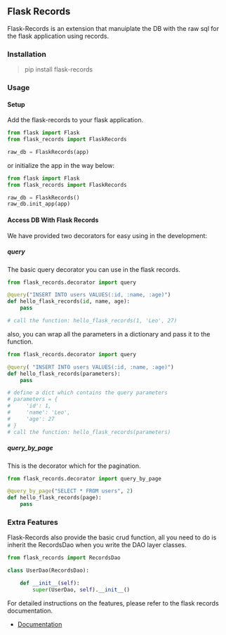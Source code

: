## Flask Records

Flask-Records is an extension that manuiplate the DB with the raw sql for the flask application using records.

### Installation

> pip install flask-records

### Usage

#### Setup

Add the flask-records to your flask application.
```python
from flask import Flask
from flask_records import FlaskRecords

raw_db = FlaskRecords(app)
```
or initialize the app in the way below:
```python
from flask import Flask
from flask_records import FlaskRecords

raw_db = FlaskRecords()
raw_db.init_app(app)
```
#### Access DB With Flask Records

We have provided two decorators for easy using in the development:

##### query

The basic query decorator you can use in the flask records.

```python
from flask_records.decorator import query

@query("INSERT INTO users VALUES(:id, :name, :age)")
def hello_flask_records(id, name, age):
    pass

# call the function: hello_flask_records(1, 'Leo', 27)
```

also, you can wrap all the parameters in a dictionary and pass it to the function.
```python
from flask_records.decorator import query

@query( "INSERT INTO users VALUES(:id, :name, :age)")
def hello_flask_records(parameters):
    pass

# define a dict which contains the query parameters
# parameters = {
#     'id': 1,
#     'name': 'Leo', 
#     'age': 27
# }
# call the function: hello_flask_records(parameters)
```

##### query_by_page

This is the decorator which for the pagination.

```python
from flask_records.decorator import query_by_page

@query_by_page("SELECT * FROM users", 2)
def hello_flask_records(page):
    pass
```

### Extra Features

Flask-Records also provide the basic crud function, all you need to do is inherit the RecordsDao when you write the DAO layer classes.

```python
from flask_records import RecordsDao

class UserDao(RecordsDao):

    def __init__(self):
        super(UserDao, self).__init__()
```

For detailed instructions on the features, please refer to the flask records documentation.

- [Documentation](http://10111000.com/flask_records/)
